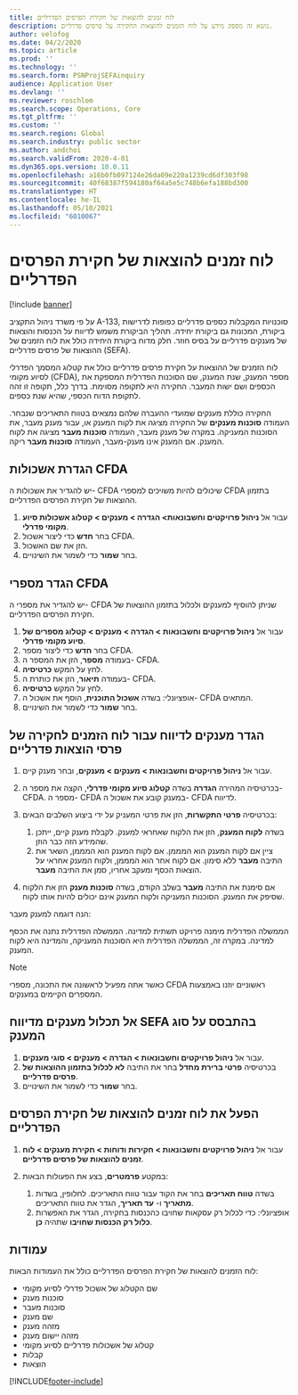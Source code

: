 ```yaml
---
title: לוח זמנים להוצאות של חקירת הפרסים הפדרליים
description: נושא זה מספק מידע על לוח הזמנים להוצאות החקירה על פרסים פדרליים.
author: velofog
ms.date: 04/2/2020
ms.topic: article
ms.prod: ''
ms.technology: ''
ms.search.form: PSNProjSEFAinquiry
audience: Application User
ms.devlang: ''
ms.reviewer: roschlom
ms.search.scope: Operations, Core
ms.tgt_pltfrm: ''
ms.custom: ''
ms.search.region: Global
ms.search.industry: public sector
ms.author: andchoi
ms.search.validFrom: 2020-4-01
ms.dyn365.ops.version: 10.0.11
ms.openlocfilehash: a16b0fb097124e26da09e220a1239cd6df303f98
ms.sourcegitcommit: 40f68387f594180af64a5e5c748b6efa188bd300
ms.translationtype: HT
ms.contentlocale: he-IL
ms.lasthandoff: 05/10/2021
ms.locfileid: "6010067"
---
```

# <a name="schedule-of-expenditures-of-federal-awards-inquiry"></a>לוח זמנים להוצאות של חקירת הפרסים הפדרליים

[!include [banner](../includes/banner.md)]

על פי משרד ניהול התקציב A-133, סוכנויות המקבלות כספים פדרליים כפופות לדרישות ביקורת, המכונות גם ביקורת יחידה. תהליך הביקורת משמש לדיווח על הכנסות והוצאות של מענקים פדרליים על בסיס חוזר. חלק מדוח ביקורת היחידה כולל את לוח הזמנים של ההוצאות של פרסים פדרליים (SEFA).

לוח הזמנים של ההוצאות על חקירת פרסים פדרליים כולל את קטלוג המסמך הפדרלי לסיוע מקומי (CFDA), מספר המענק, שנת המענק, שם הסוכנות הפדרלית המספקת את הכספים ושם ישות המעבר. החקירה היא לתקופה מסוימת. בדרך כלל, תקופה זו זהה לתקופת הדוח הכספי, שהיא שנת כספים.

החקירה כוללת מענקים שמועדי ההעברה שלהם נמצאים בטווח התאריכים שנבחר. העמודה **סוכנות מענקים** של החקירה מציגה את לקוח המענק או, עבור מענק מעבר, את הסוכנות המעניקה. במקרה של מענק מעבר, העמודה **סוכנות מעבר** מציגה את לקוח המענק. אם המענק אינו מענק-מעבר, העמודה **סוכנות מעבר** ריקה.

## <a name="set-up-the-cfda-clusters"></a>הגדרת אשכולות CFDA

יש להגדיר את אשכולות ה- CFDA שיכולים להיות משויכים למספרי CFDA בתזמון ההוצאות של חקירת הפרסים הפדרליים.

1. עבור אל **ניהול פרויקטים וחשבונאות\> הגדרה \> מענקים \> קטלוג אשכולות סיוע מקומי פדרלי**.
2. בחר **חדש** כדי ליצור אשכול CFDA.
3. הזן את שם האשכול.
4. בחר **שמור** כדי לשמור את השינויים.

## <a name="set-up-cfda-numbers"></a>הגדר מספרי CFDA

יש להגדיר את מספרי ה- CFDA שניתן להוסיף למענקים ולכלול בתזמון ההוצאות של חקירת הפרסים הפדרליים.

1. עבור אל **ניהול פרויקטים וחשבונאות \> הגדרה \> מענקים \> קטלוג מספרים של סיוע מקומי פדרלי**.
2. בחר **חדש** כדי ליצור מספר CFDA.
3. בעמודה **מספר**, הזן את המספר ה- CFDA.
4. לחץ על המקש **כרטיסיה**.
5. בעמודה **תיאור**, הזן את כותרת ה- CFDA.
6. לחץ על המקש **כרטיסיה**.
7. אופציונלי: בשדה **אשכול התוכנית**, הוסף את אשכול ה- CFDA המתאים.
8. בחר **שמור** כדי לשמור את השינויים.

## <a name="set-up-grants-to-report-for-the-schedule-of-expenditures-of-federal-awards-inquiry"></a>הגדר מענקים לדיווח עבור לוח הזמנים לחקירה של פרסי הוצאות פדרליים

1. עבור אל **ניהול פרויקטים וחשבונאות \> מענקים \> מענקים**, ובחר מענק קיים.
2. בכרטיסיה המהירה **הגדרה** בשדה **קטלוג סיוע מקומי פדרלי**, הקצה את מספר ה- CFDA. מספר ה- CFDA במענק קובע את אשכול ה- CFDA לדיווח.
3. בכרטיסיה **פרטי התקשרות**, הזן את פרטי המעניק על ידי ביצוע השלבים הבאים:

    1. בשדה **לקוח המענק**, הזן את הלקוח שאחראי למענק. לקבלת מענק קיים, ייתכן שהמידע הזה כבר הוזן.
    2. ציין אם לקוח המענק הוא המממן. אם לקוח המענק הוא המממן, השאר את התיבה **מעבר** ללא סימון. אם לקוח אחר הוא המממן, ולקוח המענק אחראי על הוצאות הכסף ומעקב אחריו, סמן את התיבה **מעבר**.

4. אם סימנת את התיבה **מעבר** בשלב הקודם, בשדה **סוכנות מענק** הזן את הלקוח שסיפק את המענק. הסוכנות המעניקה ולקוח המענק אינם יכולים להיות אותו לקוח.

הנה דוגמה למענק מעבר:

הממשלה הפדרלית מימנה פרויקט תשתית למדינה. הממשלה הפדרלית נתנה את הכסף למדינה. במקרה זה, הממשלה הפדרלית היא הסוכנות המעניקה, והמדינה היא לקוח המענק.

> [!NOTE] 
> כאשר אתה מפעיל לראשונה את התכונה, מספרי CFDA ראשוניים יוזנו באמצעות המספרים הקיימים במענקים.

## <a name="exclude-grants-from-sefa-reporting-based-on-the-grant-type"></a>אל תכלול מענקים מדיווח SEFA בהתבסס על סוג המענק

1. עבור אל **ניהול פרויקטים וחשבונאות \> הגדרה \> מענקים \> סוגי מענקים**.
2. בכרטיסיה **פרטי ברירת מחדל** בחר את התיבה **לא לכלול בתזמון ההוצאות של פרסים פדרליים**.
3. בחר **שמור** כדי לשמור את השינויים.

## <a name="run-the-schedule-of-expenditures-of-federal-awards-inquiry"></a>הפעל את לוח זמנים להוצאות של חקירת הפרסים הפדרליים

1. עבור אל **ניהול פרויקטים וחשבונאות \> חקירות ודוחות \> חקירת מענקים \> לוח זמנים להוצאות של פרסים פדרליים**.
2. במקטע **פרמטרים**, בצע את הפעולות הבאות:

    1. בשדה **טווח תאריכים** בחר את הקוד עבור טווח התאריכים. לחלופין, בשדות **מתאריך** ו- **עד תאריך**, הגדר את טווח התאריכים.
    2. אופציונלי: כדי לכלול רק עסקאות שחויבו כהכנסות בחקירה, הגדר את האפשרות **כלול רק הכנסות שחויבו** שתהיה **כן**.

## <a name="columns"></a>עמודות

לוח הזמנים להוצאות של חקירת הפרסים הפדרליים כולל את העמודות הבאות:

- שם הקטלוג של אשכול פדרלי לסיוע מקומי
- סוכנות מענק
- סוכנות מעבר
- שם מענק
- מזהה מענק
- מזהה יישום מענק
- קטלוג של אשכולות פדרליים לסיוע מקומי
- קבלות
- הוצאות


[!INCLUDE[footer-include](../includes/footer-banner.md)]